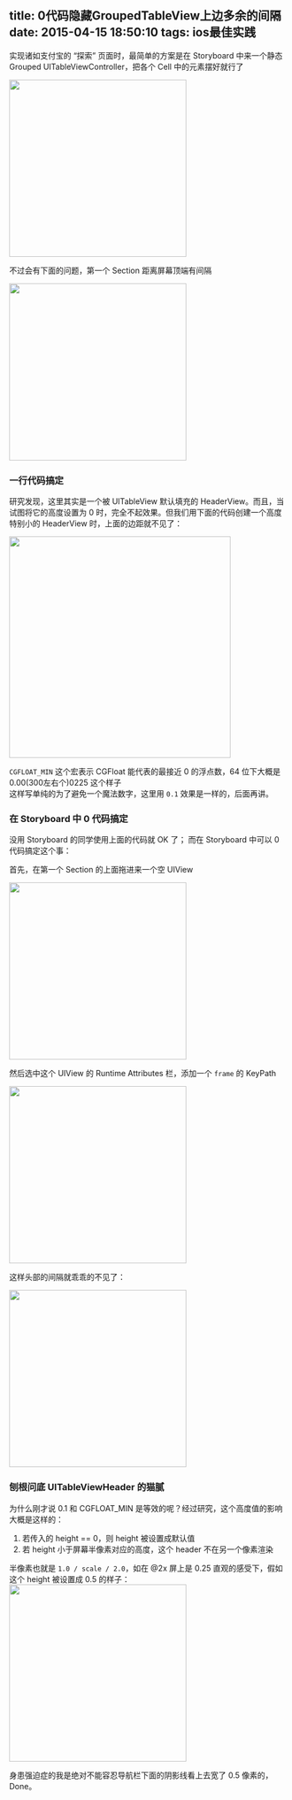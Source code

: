 title: 0代码隐藏GroupedTableView上边多余的间隔
date: 2015-04-15 18:50:10
tags: ios最佳实践
---

实现诸如支付宝的 “探索” 页面时，最简单的方案是在 Storyboard 中来一个静态 Grouped UITableViewController，把各个 Cell 中的元素摆好就行了

<img src="http://ww1.sinaimg.cn/mw690/51530583jw1er6hby1sp0j20nq0tk768.jpg" width=320>

不过会有下面的问题，第一个 Section 距离屏幕顶端有间隔

<img src="http://ww1.sinaimg.cn/mw690/51530583jw1er6hbxkv2xj20k80oota0.jpg" width=320>

### 一行代码搞定

研究发现，这里其实是一个被 UITableView 默认填充的 HeaderView。而且，当试图将它的高度设置为 0 时，完全不起效果。但我们用下面的代码创建一个高度特别小的 HeaderView 时，上面的边距就不见了：  

<img src="http://ww2.sinaimg.cn/large/51530583jw1er6jpgw0ndj20u40600ud.jpg" width=400>


`CGFLOAT_MIN` 这个宏表示 CGFloat 能代表的最接近 0 的浮点数，64 位下大概是 0.00(300左右个)0225 这个样子  
这样写单纯的为了避免一个魔法数字，这里用 `0.1` 效果是一样的，后面再讲。 

### 在 Storyboard 中 0 代码搞定

没用 Storyboard 的同学使用上面的代码就 OK 了； 而在 Storyboard 中可以 0 代码搞定这个事：  

首先，在第一个 Section 的上面拖进来一个空 UIView 

<img src="http://ww3.sinaimg.cn/mw690/51530583jw1er6jd7na5uj20aw07cwfi.jpg" width=320>

然后选中这个 UIView 的 Runtime Attributes 栏，添加一个 `frame` 的 KeyPath 

<img src="http://ww3.sinaimg.cn/mw690/51530583jw1er6jd7wt02j20f6064wf8.jpg" width=320>

这样头部的间隔就乖乖的不见了：   

<img src="http://ww2.sinaimg.cn/mw690/51530583jw1er6jj5n61fj20ju0lidgi.jpg
" width=320>


### 刨根问底 UITableViewHeader 的猫腻

为什么刚才说 0.1 和 CGFLOAT_MIN 是等效的呢？经过研究，这个高度值的影响大概是这样的：

1. 若传入的 height == 0，则 height 被设置成默认值
2. 若 height 小于屏幕半像素对应的高度，这个 header 不在另一个像素渲染

半像素也就是 `1.0 / scale / 2.0`，如在 @2x 屏上是 0.25
直观的感受下，假如这个 height 被设置成 0.5 的样子：
<img src="http://ww3.sinaimg.cn/mw690/51530583jw1er6kdmuz21j20ju0de0u4.jpg
" width=320>

身患强迫症的我是绝对不能容忍导航栏下面的阴影线看上去宽了 0.5 像素的，Done。

